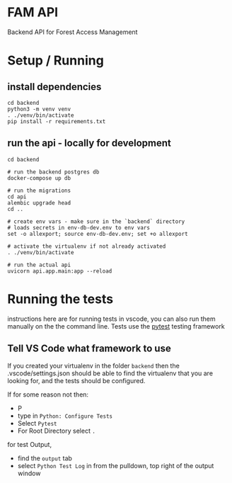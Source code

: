 # FAM API

Backend API for Forest Access Management

# Setup / Running

## install dependencies

```
cd backend
python3 -m venv venv
. ./venv/bin/activate
pip install -r requirements.txt
```

## run the api - locally for development

```
cd backend

# run the backend postgres db
docker-compose up db

# run the migrations
cd api
alembic upgrade head
cd ..

# create env vars - make sure in the `backend` directory
# loads secrets in env-db-dev.env to env vars
set -o allexport; source env-db-dev.env; set +o allexport

# activate the virtualenv if not already activated
. ./venv/bin/activate

# run the actual api
uvicorn api.app.main:app --reload
```

# Running the tests

instructions here are for running tests in vscode, you can also run them manually on the
the command line.  Tests use the [pytest](https://docs.pytest.org/en/7.1.x/) testing framework

## Tell VS Code what framework to use

If you created your virtualenv in the folder `backend` then the
.vscode/settings.json should be able to find the virtualenv that you are looking
for, and the tests should be configured.

If for some reason not then:
* <ctrl><shift>P
* type in `Python: Configure Tests`
* Select `Pytest`
* For Root Directory select `.`

for test Output,
* find the `output` tab
* select `Python Test Log` in from the pulldown, top right of the output window
